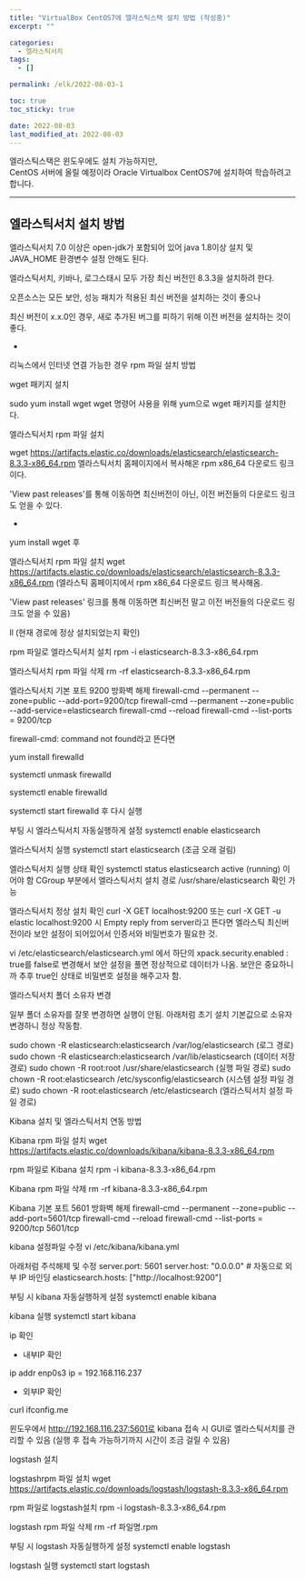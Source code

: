 ```yaml
---
title: "VirtualBox CentOS7에 엘라스틱스택 설치 방법 (작성중)"
excerpt: ""

categories:
  - 엘라스틱서치
tags:
  - []

permalink: /elk/2022-08-03-1

toc: true
toc_sticky: true

date: 2022-08-03
last_modified_at: 2022-08-03
---
```


엘라스틱스택은 윈도우에도 설치 가능하지만,  
CentOS 서버에 올릴 예정이라 Oracle Virtualbox CentOS7에 설치하여 학습하려고 합니다.

---

## 엘라스틱서치 설치 방법
엘라스틱서치 7.0 이상은 open-jdk가 포함되어 있어 java 1.8이상 설치 및 JAVA_HOME 환경변수 설정 안해도 된다.



엘라스틱서치, 키바나, 로그스태시 모두 가장 최신 버전인 8.3.3을 설치하려 한다.

오픈소스는 모든 보안, 성능 패치가 적용된 최신 버전을 설치하는 것이 좋으나

최신 버전이 x.x.0인 경우, 새로 추가된 버그를 피하기 위해 이전 버전을 설치하는 것이 좋다.



*

리눅스에서 인터넷 연결 가능한 경우 rpm 파일 설치 방법


wget 패키지 설치

sudo yum install wget
wget 명령어 사용을 위해 yum으로 wget 패키지를 설치한다.



엘라스틱서치 rpm 파일 설치

wget https://artifacts.elastic.co/downloads/elasticsearch/elasticsearch-8.3.3-x86_64.rpm
엘라스틱서치 홈페이지에서 복사해온 rpm x86_64 다운로드 링크이다.

'View past releases'를 통해 이동하면 최신버전이 아닌, 이전 버전들의 다운로드 링크도 얻을 수 있다.

*




yum install wget 후

엘라스틱서치 rpm 파일 설치
wget https://artifacts.elastic.co/downloads/elasticsearch/elasticsearch-8.3.3-x86_64.rpm
(엘라스틱 홈페이지에서 rpm x86_64 다운로드 링크 복사해옴.

'View past releases' 링크를 통해 이동하면 최신버전 말고 이전 버전들의 다운로드 링크도 얻을 수 있음)

ll (현재 경로에 정상 설치되었는지 확인)

rpm 파일로 엘라스틱서치 설치
rpm -i elasticsearch-8.3.3-x86_64.rpm

엘라스틱서치 rpm 파일 삭제
rm -rf elasticsearch-8.3.3-x86_64.rpm

엘라스틱서치 기본 포트 9200 방화벽 해제
firewall-cmd --permanent --zone=public --add-port=9200/tcp
firewall-cmd --permanent --zone=public --add-service=elasticsearch
firewall-cmd --reload
firewall-cmd --list-ports
= 9200/tcp



firewall-cmd: command not found라고 뜬다면

yum install firewalld

systemctl unmask firewalld

systemctl enable firewalld

systemctl start firewalld 후 다시 실행

부팅 시 엘라스틱서치 자동실행하게 설정
systemctl enable elasticsearch

엘라스틱서치 실행
systemctl start elasticsearch
(조금 오래 걸림)


엘라스틱서치 실행 상태 확인
systemctl status elasticsearch
active (running) 이어야 함
CGroup 부분에서 엘라스틱서치 설치 경로 /usr/share/elasticsearch 확인 가능

엘라스틱서치 정상 설치 확인
curl -X GET localhost:9200 또는
curl -X GET -u elastic localhost:9200 시
Empty reply from server라고 뜬다면 엘라스틱 최신버전이라 보안 설정이 되어있어서 인증서와 비밀번호가 필요한 것.


vi /etc/elasticsearch/elasticsearch.yml 에서 하단의
xpack.security.enabled : true를 false로 변경해서 보안 설정을 풀면 정상적으로 데이터가 나옴.
보안은 중요하니까 추후 true인 상태로 비밀번호 설정을 해주고자 함.



엘라스틱서치 폴더 소유자 변경

일부 폴더 소유자를 잘못 변경하면 실행이 안됨. 아래처럼 초기 설치 기본값으로 소유자 변경하니 정상 작동함.



sudo chown -R elasticsearch:elasticsearch /var/log/elasticsearch (로그 경로)
sudo chown -R elasticsearch:elasticsearch /var/lib/elasticsearch (데이터 저장 경로)
sudo chown -R root:root /usr/share/elasticsearch (실행 파일 경로)
sudo chown -R root:elasticsearch /etc/sysconfig/elasticsearch (시스템 설정 파일 경로)
sudo chown -R root:elasticsearch /etc/elasticsearch (엘라스틱서치 설정 파일 경로)







Kibana 설치 및 엘라스틱서치 연동 방법


Kibana rpm 파일 설치
wget https://artifacts.elastic.co/downloads/kibana/kibana-8.3.3-x86_64.rpm



rpm 파일로 Kibana 설치
rpm -i kibana-8.3.3-x86_64.rpm

Kibana rpm 파일 삭제
rm -rf kibana-8.3.3-x86_64.rpm

Kibana 기본 포트 5601 방화벽 해제
firewall-cmd --permanent --zone=public --add-port=5601/tcp
firewall-cmd --reload
firewall-cmd --list-ports
= 9200/tcp 5601/tcp

kibana 설정파일 수정
vi /etc/kibana/kibana.yml

아래처럼 주석해제 및 수정
server.port: 5601
server.host: "0.0.0.0" # 자동으로 외부 IP 바인딩
elasticsearch.hosts: ["http://localhost:9200"]

부팅 시 kibana 자동실행하게 설정
systemctl enable kibana

kibana 실행
systemctl start kibana

ip 확인

-  내부IP 확인

ip addr
enp0s3 ip = 192.168.116.237

- 외부IP 확인

curl ifconfig.me



윈도우에서 http://192.168.116.237:5601로 kibana 접속 시 GUI로 엘라스틱서치를 관리할 수 있음
(실행 후 접속 가능하기까지 시간이 조금 걸릴 수 있음)







logstash 설치

logstashrpm 파일 설치
wget https://artifacts.elastic.co/downloads/logstash/logstash-8.3.3-x86_64.rpm

rpm 파일로 logstash설치
rpm -i logstash-8.3.3-x86_64.rpm

logstash rpm 파일 삭제
rm -rf 파일명.rpm

부팅 시 logstash 자동실행하게 설정
systemctl enable logstash

logstash 실행
systemctl start logstash